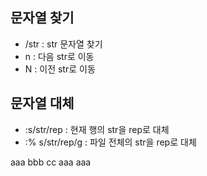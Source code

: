 ## 문자열 찾기
- /str : str 문자열 찾기
- n : 다음 str로 이동
- N : 이전 str로 이동

## 문자열 대체
 - :s/str/rep : 현재 행의 str을 rep로 대체
 - :% s/str/rep/g : 파일 전체의 str을 rep로 대체


aaa bbb cc aaa aaa